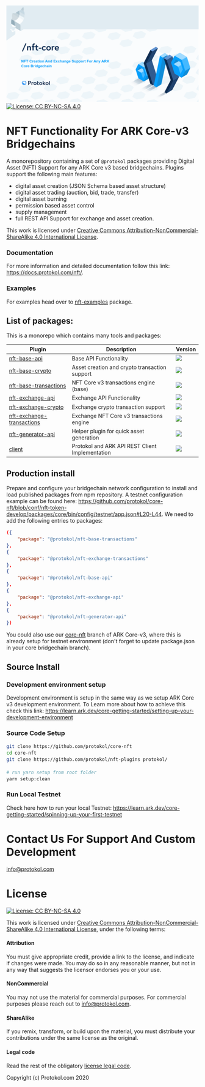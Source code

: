 ![Img](nft-core.png)
[![License: CC BY-NC-SA 4.0](https://img.shields.io/badge/License-CC%20BY--NC--SA%204.0-lightgrey.svg)](https://creativecommons.org/licenses/by-nc-sa/4.0/)

# NFT Functionality For ARK Core-v3 Bridgechains

A monorepository containing a set of `@protokol` packages providing Digital Asset (NFT) Support for any ARK Core v3 based bridgechains. Plugins support the following main features:

-   digital asset creation (JSON Schema based asset structure)
-   digital asset trading (auction, bid, trade, transfer)
-   digital asset burning
-   permission based asset control
-   supply management
-   full REST API Support for exchange and asset creation.

This work is licensed under [Creative Commons Attribution-NonCommercial-ShareAlike 4.0 International License](https://creativecommons.org/licenses/by-nc-sa/4.0/).

### Documentation

For more information and detailed documentation follow this link: https://docs.protokol.com/nft/.

### Examples

For examples head over to [nft-examples](https://github.com/protokol/nft-plugins/tree/develop/packages/nft-examples) package.

## List of packages:

This is a monorepo which contains many tools and packages:

| Plugin                                                                                                               | Description                                    | Version                                                                    |
| -------------------------------------------------------------------------------------------------------------------- | ---------------------------------------------- | -------------------------------------------------------------------------- |
| [nft-base-api](https://github.com/protokol/nft-plugins/tree/develop/packages/nft-base-api)                           | Base API Functionality                         | ![](https://img.shields.io/npm/v/@protokol/nft-base-api/beta)              |
| [nft-base-crypto](https://github.com/protokol/nft-plugins/tree/develop/packages/nft-base-crypto)                     | Asset creation and crypto transaction support  | ![](https://img.shields.io/npm/v/@protokol/nft-base-crypto/beta)           |
| [nft-base-transactions](https://github.com/protokol/nft-plugins/tree/develop/packages/nft-base-transactions)         | NFT Core v3 transactions engine (base)         | ![](https://img.shields.io/npm/v/@protokol/nft-base-transactions/beta)     |
| [nft-exchange-api](https://github.com/protokol/nft-plugins/tree/develop/packages/nft-exchange-api)                   | Exchange API Functionality                     | ![](https://img.shields.io/npm/v/@protokol/nft-exchange-api/beta)          |
| [nft-exchange-crypto](https://github.com/protokol/nft-plugins/tree/develop/packages/nft-exchange-crypto)             | Exchange crypto transaction support            | ![](https://img.shields.io/npm/v/@protokol/nft-exchange-crypto/beta)       |
| [nft-exchange-transactions](https://github.com/protokol/nft-plugins/tree/develop/packages/nft-exchange-transactions) | Exchange NFT Core v3 transactions engine       | ![](https://img.shields.io/npm/v/@protokol/nft-exchange-transactions/beta) |
| [nft-generator-api](https://github.com/protokol/nft-plugins/tree/develop/packages/nft-generator-api)                 | Helper plugin for quick asset generation       | ![](https://img.shields.io/npm/v/@protokol/nft-generator-api/beta)         |
| [client](https://github.com/protokol/nft-plugins/tree/develop/packages/client)                                       | Protokol and ARK API REST Client Implementation| ![](https://img.shields.io/npm/v/@protokol/client/beta)                    |

## Production install

Prepare and configure your bridgechain network configuration to install and load published packages from npm repository. A testnet configuration example can be found here: https://github.com/protokol/core-nft/blob/conf/nft-token-develop/packages/core/bin/config/testnet/app.json#L20-L44. We need to add the following entries to packages:

```json
({
    "package": "@protokol/nft-base-transactions"
},
{
    "package": "@protokol/nft-exchange-transactions"
},
{
    "package": "@protokol/nft-base-api"
},
{
    "package": "@protokol/nft-exchange-api"
},
{
    "package": "@protokol/nft-generator-api"
})
```

You could also use our [core-nft](https://github.com/protokol/core-nft) branch of ARK Core-v3, where this is already setup for testnet environment (don't forget to update package.json in your core bridgechain branch).

## Source Install

### Development environment setup

Development environment is setup in the same way as we setup ARK Core v3 development environment. To Learn more about how to achieve this check this link:
https://learn.ark.dev/core-getting-started/setting-up-your-development-environment

### Source Code Setup

```bash
git clone https://github.com/protokol/core-nft
cd core-nft
git clone https://github.com/protokol/nft-plugins protokol/

# run yarn setup from root folder
yarn setup:clean
```

### Run Local Testnet

Check here how to run your local Testnet:
https://learn.ark.dev/core-getting-started/spinning-up-your-first-testnet

# Contact Us For Support And Custom Development

info@protokol.com

# License

[![License: CC BY-NC-SA 4.0](https://img.shields.io/badge/License-CC%20BY--NC--SA%204.0-lightgrey.svg)](https://creativecommons.org/licenses/by-nc-sa/4.0/)

This work is licensed under [Creative Commons Attribution-NonCommercial-ShareAlike 4.0 International License](https://creativecommons.org/licenses/by-nc-sa/4.0/), under the following terms:

#### Attribution

You must give appropriate credit, provide a link to the license, and indicate if changes were made. You may do so in any reasonable manner, but not in any way that suggests the licensor endorses you or your use.

#### NonCommercial

You may not use the material for commercial purposes. For commercial purposes please reach out to info@protokol.com.

#### ShareAlike

If you remix, transform, or build upon the material, you must distribute your contributions under the same license as the original.

#### Legal code

Read the rest of the obligatory [license legal code](https://creativecommons.org/licenses/by-nc-sa/4.0/legalcode).

Copyright (c) Protokol.com 2020
